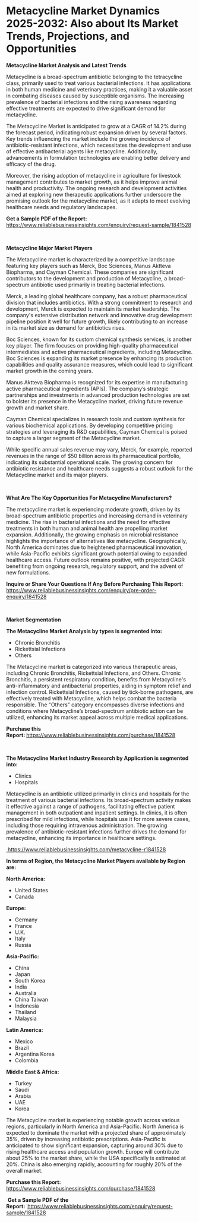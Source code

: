 <p><h1>Metacycline Market Dynamics 2025-2032: Also about Its Market Trends, Projections, and Opportunities</h1></p><p><strong>Metacycline Market Analysis and Latest Trends</strong></p>
<p><p>Metacycline is a broad-spectrum antibiotic belonging to the tetracycline class, primarily used to treat various bacterial infections. It has applications in both human medicine and veterinary practices, making it a valuable asset in combating diseases caused by susceptible organisms. The increasing prevalence of bacterial infections and the rising awareness regarding effective treatments are expected to drive significant demand for metacycline.</p><p>The Metacycline Market is anticipated to grow at a CAGR of 14.2% during the forecast period, indicating robust expansion driven by several factors. Key trends influencing the market include the growing incidence of antibiotic-resistant infections, which necessitates the development and use of effective antibacterial agents like metacycline. Additionally, advancements in formulation technologies are enabling better delivery and efficacy of the drug.</p><p>Moreover, the rising adoption of metacycline in agriculture for livestock management contributes to market growth, as it helps improve animal health and productivity. The ongoing research and development activities aimed at exploring new therapeutic applications further underscore the promising outlook for the metacycline market, as it adapts to meet evolving healthcare needs and regulatory landscapes.</p></p>
<p><strong>Get a Sample PDF of the Report:&nbsp;</strong> <a href="https://www.reliablebusinessinsights.com/enquiry/request-sample/1841528?utm_campaign=2446&utm_medium=2&utm_source=Github&utm_content=ia&utm_term=19042025&utm_id=metacycline">https://www.reliablebusinessinsights.com/enquiry/request-sample/1841528</a></p>
<p>&nbsp;</p>
<p><strong>Metacycline Major Market Players</strong></p>
<p><p>The Metacycline market is characterized by a competitive landscape featuring key players such as Merck, Boc Sciences, Manus Aktteva Biopharma, and Cayman Chemical. These companies are significant contributors to the development and production of Metacycline, a broad-spectrum antibiotic used primarily in treating bacterial infections.</p><p>Merck, a leading global healthcare company, has a robust pharmaceutical division that includes antibiotics. With a strong commitment to research and development, Merck is expected to maintain its market leadership. The company's extensive distribution network and innovative drug development pipeline position it well for future growth, likely contributing to an increase in its market size as demand for antibiotics rises.</p><p>Boc Sciences, known for its custom chemical synthesis services, is another key player. The firm focuses on providing high-quality pharmaceutical intermediates and active pharmaceutical ingredients, including Metacycline. Boc Sciences is expanding its market presence by enhancing its production capabilities and quality assurance measures, which could lead to significant market growth in the coming years.</p><p>Manus Aktteva Biopharma is recognized for its expertise in manufacturing active pharmaceutical ingredients (APIs). The company’s strategic partnerships and investments in advanced production technologies are set to bolster its presence in the Metacycline market, driving future revenue growth and market share.</p><p>Cayman Chemical specializes in research tools and custom synthesis for various biochemical applications. By developing competitive pricing strategies and leveraging its R&D capabilities, Cayman Chemical is poised to capture a larger segment of the Metacycline market.</p><p>While specific annual sales revenue may vary, Merck, for example, reported revenues in the range of $50 billion across its pharmaceutical portfolio, indicating its substantial operational scale. The growing concern for antibiotic resistance and healthcare needs suggests a robust outlook for the Metacycline market and its major players.</p></p>
<p>&nbsp;</p>
<p><strong>What Are The Key Opportunities For Metacycline Manufacturers?</strong></p>
<p><p>The metacycline market is experiencing moderate growth, driven by its broad-spectrum antibiotic properties and increasing demand in veterinary medicine. The rise in bacterial infections and the need for effective treatments in both human and animal health are propelling market expansion. Additionally, the growing emphasis on microbial resistance highlights the importance of alternatives like metacycline. Geographically, North America dominates due to heightened pharmaceutical innovation, while Asia-Pacific exhibits significant growth potential owing to expanded healthcare access. Future outlook remains positive, with projected CAGR benefiting from ongoing research, regulatory support, and the advent of new formulations.</p></p>
<p><strong>Inquire or Share Your Questions If Any Before Purchasing This Report:</strong> <a href="https://www.reliablebusinessinsights.com/enquiry/pre-order-enquiry/1841528?utm_campaign=2446&utm_medium=2&utm_source=Github&utm_content=ia&utm_term=19042025&utm_id=metacycline">https://www.reliablebusinessinsights.com/enquiry/pre-order-enquiry/1841528</a></p>
<p>&nbsp;</p>
<p><strong>Market Segmentation</strong></p>
<p><strong>The Metacycline Market Analysis by types is segmented into:</strong></p>
<p><ul><li>Chronic Bronchitis</li><li>Rickettsial Infections</li><li>Others</li></ul></p>
<p><p>The Metacycline market is categorized into various therapeutic areas, including Chronic Bronchitis, Rickettsial Infections, and Others. Chronic Bronchitis, a persistent respiratory condition, benefits from Metacycline's anti-inflammatory and antibacterial properties, aiding in symptom relief and infection control. Rickettsial Infections, caused by tick-borne pathogens, are effectively treated with Metacycline, which helps combat the bacteria responsible. The "Others" category encompasses diverse infections and conditions where Metacycline’s broad-spectrum antibiotic action can be utilized, enhancing its market appeal across multiple medical applications.</p></p>
<p><strong>Purchase this Report:&nbsp;</strong><a href="https://www.reliablebusinessinsights.com/purchase/1841528?utm_campaign=2446&utm_medium=2&utm_source=Github&utm_content=ia&utm_term=19042025&utm_id=metacycline">https://www.reliablebusinessinsights.com/purchase/1841528</a></p>
<p>&nbsp;</p>
<p><strong>The Metacycline Market Industry Research by Application is segmented into:</strong></p>
<p><ul><li>Clinics</li><li>Hospitals</li></ul></p>
<p><p>Metacycline is an antibiotic utilized primarily in clinics and hospitals for the treatment of various bacterial infections. Its broad-spectrum activity makes it effective against a range of pathogens, facilitating effective patient management in both outpatient and inpatient settings. In clinics, it is often prescribed for mild infections, while hospitals use it for more severe cases, including those requiring intravenous administration. The growing prevalence of antibiotic-resistant infections further drives the demand for metacycline, enhancing its importance in healthcare settings.</p></p>
<p><a href="https://www.reliablebusinessinsights.com/metacycline-r1841528?utm_campaign=2446&utm_medium=2&utm_source=Github&utm_content=ia&utm_term=19042025&utm_id=metacycline">&nbsp;https://www.reliablebusinessinsights.com/metacycline-r1841528</a></p>
<p><strong>In terms of Region, the Metacycline Market Players available by Region are:</strong></p>
<p>
    <p> <strong> North America: </strong>
        <ul>
            <li>United States</li>
            <li>Canada</li>
        </ul>
        </p> 
    <p> <strong> Europe: </strong>
        <ul>
            <li>Germany</li>
            <li>France</li>
            <li>U.K.</li>
            <li>Italy</li>
            <li>Russia</li>
        </ul>
        </p> 
    <p> <strong> Asia-Pacific: </strong>
        <ul>
            <li>China</li>
            <li>Japan</li>
            <li>South Korea</li>
            <li>India</li>
            <li>Australia</li>
            <li>China Taiwan</li>
            <li>Indonesia</li>
            <li>Thailand</li>
            <li>Malaysia</li>
        </ul>
        </p> 
    <p> <strong> Latin America: </strong>
        <ul>
            <li>Mexico</li>
            <li>Brazil</li>
            <li>Argentina Korea</li>
            <li>Colombia</li>
        </ul>
        </p> 
    <p> <strong> Middle East & Africa: </strong>
        <ul>
            <li>Turkey</li>
            <li>Saudi</li>
            <li>Arabia</li>
            <li>UAE</li>
            <li>Korea</li>
        </ul>
    </p>
    </p>
<p><p>The Metacycline market is experiencing notable growth across various regions, particularly in North America and Asia-Pacific. North America is expected to dominate the market with a projected share of approximately 35%, driven by increasing antibiotic prescriptions. Asia-Pacific is anticipated to show significant expansion, capturing around 30% due to rising healthcare access and population growth. Europe will contribute about 25% to the market share, while the USA specifically is estimated at 20%. China is also emerging rapidly, accounting for roughly 20% of the overall market.</p></p>
<p><strong>Purchase this Report: </strong><a href="https://www.reliablebusinessinsights.com/purchase/1841528?utm_campaign=2446&utm_medium=2&utm_source=Github&utm_content=ia&utm_term=19042025&utm_id=metacycline">https://www.reliablebusinessinsights.com/purchase/1841528</a></p>
<p>&nbsp;<strong>Get a Sample PDF of the Report:&nbsp;&nbsp;</strong><a href="https://www.reliablebusinessinsights.com/enquiry/request-sample/1841528?utm_campaign=2446&utm_medium=2&utm_source=Github&utm_content=ia&utm_term=19042025&utm_id=metacycline">https://www.reliablebusinessinsights.com/enquiry/request-sample/1841528</a></p>
<p><strong></strong></p>
<p><p></p><p></p><p></p></p>